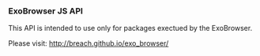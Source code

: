 ### ExoBrowser JS API

This API is intended to use only for packages exectued by the ExoBrowser.

Please visit: http://breach.github.io/exo_browser/
